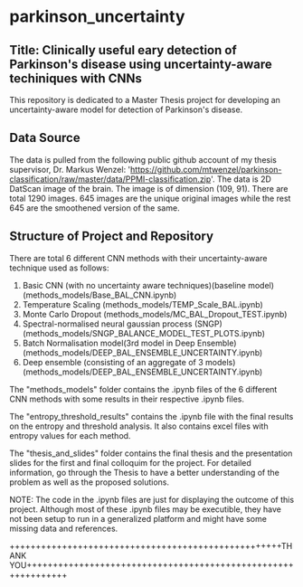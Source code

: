 # parkinson_uncertainty
## Title: Clinically useful eary detection of Parkinson's disease using uncertainty-aware techiniques with CNNs
This repository is dedicated to a Master Thesis project for developing an uncertainty-aware model for detection of Parkinson's disease.

## Data Source
The data is pulled from the following public github account of my thesis supervisor, Dr. Markus Wenzel: 'https://github.com/mtwenzel/parkinson-classification/raw/master/data/PPMI-classification.zip'. The data is 2D DatScan image of the brain. The image is of dimension (109, 91). There are total 1290 images. 645 images are the unique original images while the rest 645 are the smoothened version of the same.

## Structure of Project and Repository
There are total 6 different CNN methods with their uncertainty-aware technique used as follows:
1. Basic CNN (with no uncertainty aware techniques)(baseline model)(methods_models/Base_BAL_CNN.ipynb)
2. Temperature Scaling (methods_models/TEMP_Scale_BAL.ipynb)
3. Monte Carlo Dropout (methods_models/MC_BAL_Dropout_TEST.ipynb)
4. Spectral-normalised neural gaussian process (SNGP) (methods_models/SNGP_BALANCE_MODEL_TEST_PLOTS.ipynb)
5. Batch Normalisation model(3rd model in Deep Ensemble) (methods_models/DEEP_BAL_ENSEMBLE_UNCERTAINTY.ipynb)
6. Deep ensemble (consisting of an aggregate of 3 models) (methods_models/DEEP_BAL_ENSEMBLE_UNCERTAINTY.ipynb)

The "methods_models" folder contains the .ipynb files of the 6 different CNN methods with some results in their respective .ipynb files.

The "entropy_threshold_results" contains the .ipynb file with the final results on the entropy and threshold analysis. It also contains excel files with entropy values for each method.

The "thesis_and_slides" folder contains the final thesis and the presentation slides for the first and final colloquim for the project. For detailed information, go through the Thesis to have a better understanding of the problem as well as the proposed solutions.

NOTE: The code in the .ipynb files are just for displaying the outcome of this project. Although most of these .ipynb files may be executible, they have not been setup to run in a generalized platform and might have some missing data and references.

++++++++++++++++++++++++++++++++++++++++++++++++++++THANK YOU++++++++++++++++++++++++++++++++++++++++++++++++++++++++++++++

